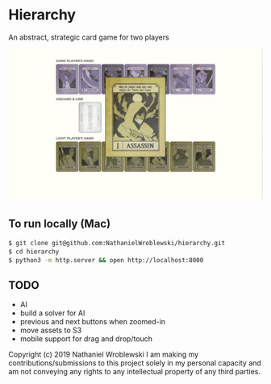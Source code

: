Hierarchy
===

An abstract, strategic card game for two players

![Screenshot](https://raw.githubusercontent.com/NathanielWroblewski/hierarchy/master/public/images/screenshot.png)

To run locally (Mac)
---

```sh
$ git clone git@github.com:NathanielWroblewski/hierarchy.git
$ cd hierarchy
$ python3 -m http.server && open http://localhost:8000
```

TODO
---

- AI
- build a solver for AI
- previous and next buttons when zoomed-in
- move assets to S3
- mobile support for drag and drop/touch

Copyright (c) 2019 Nathaniel Wroblewski
I am making my contributions/submissions to this project solely in my personal
capacity and am not conveying any rights to any intellectual property of any
third parties.
